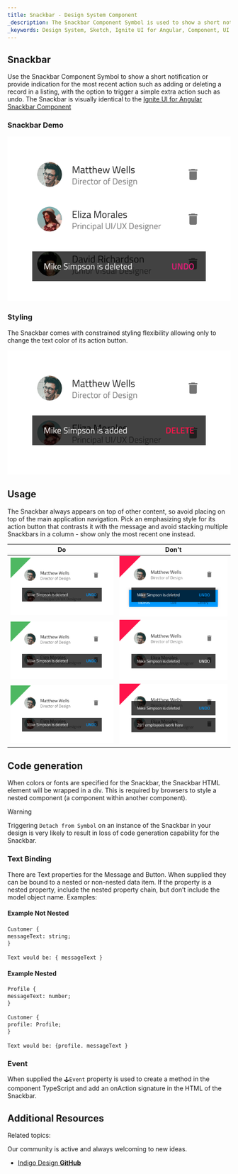 ```yaml
---
title: Snackbar - Design System Component
_description: The Snackbar Component Symbol is used to show a short notification or indicate the last action performed by the user.
_keywords: Design System, Sketch, Ignite UI for Angular, Component, UI Library, Widgets
---
```


## Snackbar

Use the Snackbar Component Symbol to show a short notification or provide indication for the most recent action such as adding or deleting a record in a listing, with the option to trigger a simple extra action such as undo.
The Snackbar is visually identical to the [Ignite UI for Angular Snackbar Component](https://www.infragistics.com/products/ignite-ui-angular/angular/components/snackbar.html)

### Snackbar Demo

![](../images/snackbar_demo.png)

### Styling

The Snackbar comes with constrained styling flexibility allowing only to change the text color of its action button.

![](../images/snackbar_styling.png)

## Usage

The Snackbar always appears on top of other content, so avoid placing on top of the main application navigation. Pick an emphasizing style for its action button that contrasts it with the message and avoid stacking multiple Snackbars in a column - show only the most recent one instead.

| Do                              | Don't                             |
| ------------------------------- | --------------------------------- |
| ![](../images/snackbar_do1.png) | ![](../images/snackbar_dont1.png) |
| ![](../images/snackbar_do2.png) | ![](../images/snackbar_dont2.png) |
| ![](../images/snackbar_do3.png) | ![](../images/snackbar_dont3.png) |

## Code generation

When colors or fonts are specified for the Snackbar, the Snackbar HTML element will be wrapped in a div. This is required by browsers to style a nested component (a component within another component).

> [!WARNING]
> Triggering `Detach from Symbol` on an instance of the Snackbar in your design is very likely to result in loss of code generation capability for the Snackbar.

### Text Binding

There are Text properties for the Message and Button. When supplied they can be bound to a nested or non-nested data item.
If the property is a nested property, include the nested property chain, but don’t include the model object name. Examples:

#### Example Not Nested

```PseudoCode
Customer {
messageText: string;
}

Text would be: { messageText }
```

#### Example Nested

```PseudoCode
Profile {
messageText: number;
}

Customer {
profile: Profile;
}

Text would be: {profile. messageText }
```

### Event

When supplied the `🕹️Event` property is used to create a method in the component TypeScript and add an onAction signature in the HTML of the Snackbar.

## Additional Resources

Related topics:

Our community is active and always welcoming to new ideas.

- [Indigo Design **GitHub**](https://github.com/IgniteUI/design-system-docfx)
